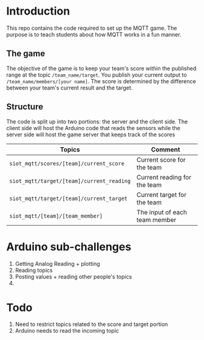 # Introduction
This repo contains the code required to set up the MQTT game. The purpose is to teach students about how MQTT works in a fun manner.

## The game
The objective of the game is to keep your team's score within the published range at the topic `/team_name/target`. You publish your current output to `/team_name/members/[your name]`. The score is determined by the difference between your team's current result and the target.

## Structure
The code is split up into two portions: the server and the client side. The client side will host the Arduino code that reads the sensors while the server side will host the game server that keeps track of the scores

| Topics | Comment |
| ------ | ------- |
|`siot_mqtt/scores/[team]/current_score`| Current score for the team |
|`siot_mqtt/target/[team]/current_reading` | Current reading for the team |
|`siot_mqtt/target/[team]/current_target` | Current target for the team |
|`siot_mqtt/[team]/[team_member]`| The input of each team member |

# Arduino sub-challenges
1. Getting Analog Reading + plotting
2. Reading topics
3. Posting values + reading other people's topics
4. 


# Todo
1. Need to restrict topics related to the score and target portion
2. Arduino needs to read the incoming topic 